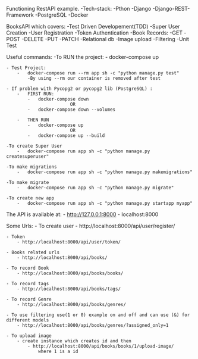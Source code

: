 
Functioning RestAPI example.
    -Tech-stack:
        -Pthon
        -Django
        -Django-REST-Framework
        -PostgreSQL
        -Docker

BooksAPI which covers:
    -Test Driven Developement(TDD)
    -Super User Creation
    -User Registration
    -Token Authentication
    -Book Records:
            -GET
            -POST
            -DELETE
            -PUT
            -PATCH
    -Relational db
    -Image upload
    -Filtering
    -Unit Test

Useful commands:
    -To RUN the project:
        -   docker-compose up

    - Test Project:
        -   docker-compose run --rm app sh -c "python manage.py test" 
            -By using --rm our container is removed after test  

    - If problem with Pycopg2 or pycopg2 lib (PostgreSQL) :
        -   FIRST RUN:
            -   docker-compose down
                            OR
            -   docker-compose down --volumes 
        
        -   THEN RUN
            -   docker-compose up
                            OR
            -   docker-compose up --build
    
    -To create Super User
        -   docker-compose run app sh -c "python manage.py createsuperuser"
    
    -To make migrations 
        -   docker-compose run app sh -c "python manage.py makemigrations"
    
    -To make migrate 
        -   docker-compose run app sh -c "python manage.py migrate"
    
    -To create new app
        -   docker-compose run app sh -c "python manage.py startapp myapp"

The API is available at:
    -   http://127.0.0.1:8000
    -   localhost:8000

Some Urls:
    - To create user
        - http://localhost:8000/api/user/register/
    
    - Token
        - http://localhost:8000/api/user/token/

    - Books related urls
        - http://localhost:8000/api/books/
    
    - To record Book
        - http://localhost:8000/api/books/books/
    
    - To record tags
        - http://localhost:8000/api/books/tags/
    
    - To record Genre 
        - http://localhost:8000/api/books/genres/

    - To use filtering use(1 or 0) example on and off and can use (&) for different models
        - http://localhost:8000/api/books/genres/?assigned_only=1
    
    - To upload image
        - create instance which creates id and then
            - http://localhost:8000/api/books/books/1/upload-image/
                where 1 is a id
